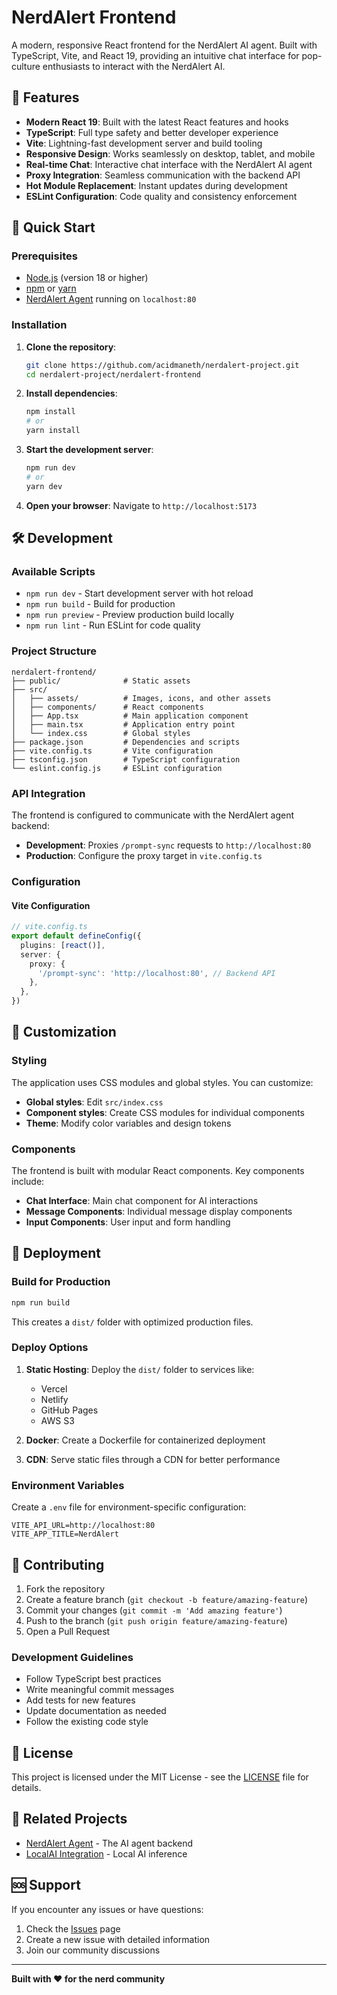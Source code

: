 # NerdAlert Frontend

A modern, responsive React frontend for the NerdAlert AI agent. Built with TypeScript, Vite, and React 19, providing an intuitive chat interface for pop-culture enthusiasts to interact with the NerdAlert AI.

## 🎯 Features

- **Modern React 19**: Built with the latest React features and hooks
- **TypeScript**: Full type safety and better developer experience
- **Vite**: Lightning-fast development server and build tooling
- **Responsive Design**: Works seamlessly on desktop, tablet, and mobile
- **Real-time Chat**: Interactive chat interface with the NerdAlert AI agent
- **Proxy Integration**: Seamless communication with the backend API
- **Hot Module Replacement**: Instant updates during development
- **ESLint Configuration**: Code quality and consistency enforcement

## 🚀 Quick Start

### Prerequisites

- [Node.js](https://nodejs.org/) (version 18 or higher)
- [npm](https://www.npmjs.com/) or [yarn](https://yarnpkg.com/)
- [NerdAlert Agent](https://github.com/acidmaneth/nerdalert-project) running on `localhost:80`

### Installation

1. **Clone the repository**:
   ```bash
   git clone https://github.com/acidmaneth/nerdalert-project.git
   cd nerdalert-project/nerdalert-frontend
   ```

2. **Install dependencies**:
   ```bash
   npm install
   # or
   yarn install
   ```

3. **Start the development server**:
   ```bash
   npm run dev
   # or
   yarn dev
   ```

4. **Open your browser**:
   Navigate to `http://localhost:5173`

## 🛠️ Development

### Available Scripts

- `npm run dev` - Start development server with hot reload
- `npm run build` - Build for production
- `npm run preview` - Preview production build locally
- `npm run lint` - Run ESLint for code quality

### Project Structure

```
nerdalert-frontend/
├── public/              # Static assets
├── src/
│   ├── assets/          # Images, icons, and other assets
│   ├── components/      # React components
│   ├── App.tsx          # Main application component
│   ├── main.tsx         # Application entry point
│   └── index.css        # Global styles
├── package.json         # Dependencies and scripts
├── vite.config.ts       # Vite configuration
├── tsconfig.json        # TypeScript configuration
└── eslint.config.js     # ESLint configuration
```

### API Integration

The frontend is configured to communicate with the NerdAlert agent backend:

- **Development**: Proxies `/prompt-sync` requests to `http://localhost:80`
- **Production**: Configure the proxy target in `vite.config.ts`

### Configuration

#### Vite Configuration
```typescript
// vite.config.ts
export default defineConfig({
  plugins: [react()],
  server: {
    proxy: {
      '/prompt-sync': 'http://localhost:80', // Backend API
    },
  },
})
```

## 🎨 Customization

### Styling
The application uses CSS modules and global styles. You can customize:

- **Global styles**: Edit `src/index.css`
- **Component styles**: Create CSS modules for individual components
- **Theme**: Modify color variables and design tokens

### Components
The frontend is built with modular React components. Key components include:

- **Chat Interface**: Main chat component for AI interactions
- **Message Components**: Individual message display components
- **Input Components**: User input and form handling

## 🚀 Deployment

### Build for Production
```bash
npm run build
```

This creates a `dist/` folder with optimized production files.

### Deploy Options

1. **Static Hosting**: Deploy the `dist/` folder to services like:
   - Vercel
   - Netlify
   - GitHub Pages
   - AWS S3

2. **Docker**: Create a Dockerfile for containerized deployment

3. **CDN**: Serve static files through a CDN for better performance

### Environment Variables

Create a `.env` file for environment-specific configuration:

```env
VITE_API_URL=http://localhost:80
VITE_APP_TITLE=NerdAlert
```

## 🤝 Contributing

1. Fork the repository
2. Create a feature branch (`git checkout -b feature/amazing-feature`)
3. Commit your changes (`git commit -m 'Add amazing feature'`)
4. Push to the branch (`git push origin feature/amazing-feature`)
5. Open a Pull Request

### Development Guidelines

- Follow TypeScript best practices
- Write meaningful commit messages
- Add tests for new features
- Update documentation as needed
- Follow the existing code style

## 📝 License

This project is licensed under the MIT License - see the [LICENSE](LICENSE) file for details.

## 🔗 Related Projects

- [NerdAlert Agent](https://github.com/acidmaneth/nerdalert-project) - The AI agent backend
- [LocalAI Integration](https://github.com/go-skynet/LocalAI) - Local AI inference

## 🆘 Support

If you encounter any issues or have questions:

1. Check the [Issues](https://github.com/acidmaneth/nerdalert-project/issues) page
2. Create a new issue with detailed information
3. Join our community discussions

---

**Built with ❤️ for the nerd community**

